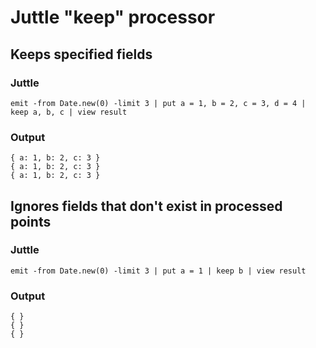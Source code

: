 # Juttle "keep" processor

## Keeps specified fields

### Juttle

    emit -from Date.new(0) -limit 3 | put a = 1, b = 2, c = 3, d = 4 | keep a, b, c | view result

### Output

    { a: 1, b: 2, c: 3 }
    { a: 1, b: 2, c: 3 }
    { a: 1, b: 2, c: 3 }


## Ignores fields that don't exist in processed points

### Juttle

    emit -from Date.new(0) -limit 3 | put a = 1 | keep b | view result

### Output

    { }
    { }
    { }
